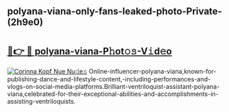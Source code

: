 ## polyana-viana-only-fans​-leaked-photo​-Private-(2h9e0)


# <h2><a href="https://mediaupload.pro?title=polyana-viana&ref=git">🔗👉 🔴 polyana-viana-P𝚑ot𝚘𝚜-V𝚒d𝚎o</a></h2>

[![Corinna Kopf Nue Nu𝚍e𝚜](https://i.imgur.com/0qMVB7G.gif)](https://mediaupload.pro?title=polyana-viana&ref=git)
Online-influencer-polyana-viana,known-for-publishing-dance-and-lifestyle-content,-including-performances-and-vlogs-on-social-media-platforms.Brilliant-ventriloquist-assistant-polyana-viana,celebrated-for-their-exceptional-abilities-and-accomplishments-in-assisting-ventriloquists.  
